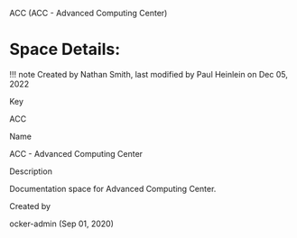 ACC (ACC - Advanced Computing Center)

Space Details:
==============

!!! note
    Created by Nathan Smith, last modified by Paul Heinlein on Dec 05, 2022

Key

ACC

Name

ACC - Advanced Computing Center

Description

Documentation space for Advanced Computing Center.

Created by

ocker-admin (Sep 01, 2020)
